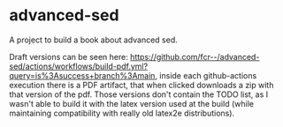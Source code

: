 # advanced-sed
A project to build a book about advanced sed.

Draft versions can be seen here: https://github.com/fcr--/advanced-sed/actions/workflows/build-pdf.yml?query=is%3Asuccess+branch%3Amain, inside each github-actions execution there is a PDF artifact, that when clicked downloads a zip with that version of the pdf.  Those versions don't contain the TODO list, as I wasn't able to build it with the latex version used at the build (while maintaining compatibility with really old latex2e distributions).
